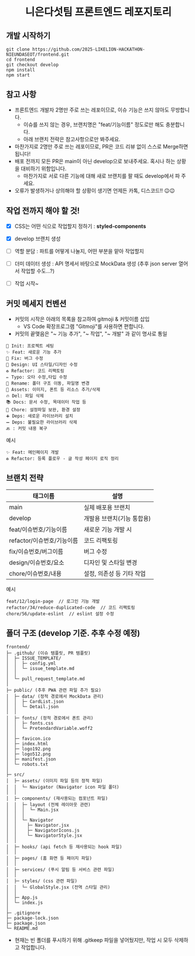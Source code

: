 # <div align="center">니은다섯팀 프론트엔드 레포지토리</div>


## 개발 시작하기
```
git clone https://github.com/2025-LIKELION-HACKATHON-NIEUNDASEOT/frontend.git
cd frontend
git checkout develop
npm install
npm start
```


## 참고 사항
- 프론트엔드 개발자 2명만 주로 쓰는 레포이므로, 이슈 기능은 쓰지 않아도 무방합니다.
  - 이슈를 쓰지 않는 경우, 브랜치명은 "feat/기능이름" 정도로만 해도 충분합니다.
  - 아래 브랜치 전략은 참고사항으로만 봐주세요.
- 마찬가지로 2명만 주로 쓰는 레포이므로, PR은 코드 리뷰 없이 스스로 Merge하면 됩니다!
- 배포 전까지 모든 PR은 main이 아닌 develop으로 보내주세요. 혹시나 하는 상황을 대비하기 위함입니다.
  - 마찬가지로 서로 다른 기능에 대해 새로 브랜치를 팔 때도 develop에서 파 주세요.
- 오류가 발생하거나 상의해야 할 상황이 생기면 언제든 카톡, 디스코드!! 😉😉


## 작업 전까지 해야 할 것!
- [x] CSS는 어떤 식으로 작업할지 정하기 : **styled-components**
- [x] develop 브랜치 생성
- [ ] 역할 분담 : 파트를 어떻게 나눌지, 어떤 부분을 맡아 작업할지
- [ ] 더미 데이터 생성 : API 명세서 바탕으로 MockData 생성 (추후 json server 열어서 작업할 수도...?)
- [ ] 작업 시작~


## 커밋 메세지 컨벤션
- 커밋의 시작은 아래의 목록을 참고하여 gitmoji & 커밋이름 삽입
  - VS Code 확장프로그램 "Gitmoji"를 사용하면 편합니다.  
- 커밋의 끝맺음은 "~ 기능 추가", "~ 작업", "~ 개발" 과 같이 명사로 통일
```
🎉 Init: 프로젝트 세팅
✨ Feat: 새로운 기능 추가
🐛 Fix: 버그 수정
🎨 Design: UI 스타일/디자인 수정
♻️ Refactor: 코드 리팩토링
✏️ Typo: 오타 수정,타입 수정
🚚 Rename: 폴더 구조 이동, 파일명 변경
🍱 Assets: 이미지, 폰트 등 리소스 추가/삭제
🔥 Del: 파일 삭제
📚 Docs: 문서 수정, 목데이터 작업 등
🔧 Chore: 설정파일 보완, 환경 설정
➕ Deps: 새로운 라이브러리 설치
➖ Deps: 불필요한 라이브러리 삭제
🔙 : 커밋 내용 복구
```
예시
```
✨ Feat: 메인페이지 개발
♻️ Refactor: 등록 플로우 - 글 작성 페이지 로직 정리
```


## 브랜치 전략
|태그이름|설명|
|--------|-------|
|main|실제 배포용 브랜치|
|develop|개발용 브랜치(기능 통합용)|
|feat/이슈번호/기능이름|새로운 기능 개발 시|
|refactor/이슈번호/기능이름|코드 리팩토링|
|fix/이슈번호/버그이름|버그 수정|
|design/이슈번호/요소|디자인 및 스타일 변경|
|chore/이슈번호/내용|설정, 의존성 등 기타 작업|

예시
```
feat/12/login-page  // 로그인 기능 개발
refactor/34/reduce-duplicated-code  // 코드 리팩토링
chore/56/update-eslint  // eslint 설정 수정
```


## 폴더 구조 (develop 기준. 추후 수정 예정)
```
frontend/
├─ .github/ (이슈 템플릿, PR 템플릿)
│  ├─ ISSUE_TEMPLATE/
│  │  ├─ config.yml
│  │  └─ issue_template.md
│  │
│  └─ pull_request_template.md
│                
├─ public/ (추후 PWA 관련 파일 추가 필요)
│  ├─ data/ (정적 경로에서 MockData 관리)
│  │  ├─ CardList.json
│  │  └─ Detail.json
│  │
│  ├─ fonts/ (정적 경로에서 폰트 관리)
│  │  ├─ fonts.css
│  │  └─ PretendardVariable.woff2
│  │               
│  ├─ favicon.ico     
│  ├─ index.html  
│  ├─ logo192.png
│  ├─ logo512.png
│  ├─ manifest.json
│  └─ robots.txt             
│
├─ src/
│  ├─ assets/ (이미지 파일 등의 정적 파일)
│  │  └─ Navigator (Navigator icon 파일 폴더)             
│  │
│  ├─ components/ (재사용되는 컴포넌트 파일)
│  │  ├─ layout (전체 레이아웃 관련)
│  │  │  └─ Main.jsx
│  │  │
│  │  └─ Navigator
│  │    ├─ Navigator.jsx
│  │    ├─ NavigatorIcons.js
│  │    └─ NavigatorStyle.jsx           
│  │
│  ├─ hooks/ (api fetch 등 재사용되는 hook 파일)               
│  │
│  ├─ pages/ (홈 화면 등 페이지 파일)             
│  │
│  ├─ services/ (푸시 알림 등 서비스 관련 파일)         
│  │
│  ├─ styles/ (css 관련 파일)
│  │  └─ GlobalStyle.jsx (전역 스타일 관리)           
│  │
│  ├─ App.js            
│  └─ index.js          
│
├─ .gitignore
├─ package-lock.json                  
├─ package.json
└─ README.md
```
- 현재는 빈 폴더를 푸시하기 위해 .gitkeep 파일을 넣어뒀지만, 작업 시 모두 삭제하고 작업합니다.
